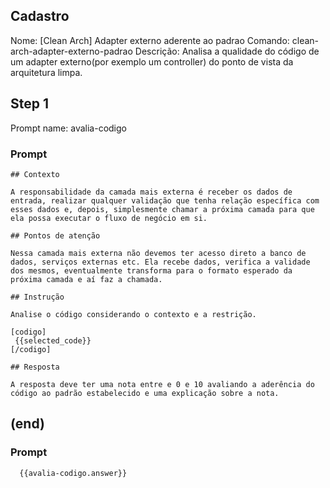 ## Cadastro

Nome: [Clean Arch] Adapter externo aderente ao padrao
Comando: clean-arch-adapter-externo-padrao
Descrição: Analisa a qualidade do código de um adapter externo(por exemplo um controller) do ponto de vista da arquitetura limpa. 

## Step 1

Prompt name: avalia-codigo

### Prompt

```
## Contexto

A responsabilidade da camada mais externa é receber os dados de entrada, realizar qualquer validação que tenha relação específica com esses dados e, depois, simplesmente chamar a próxima camada para que ela possa executar o fluxo de negócio em si. 

## Pontos de atenção

Nessa camada mais externa não devemos ter acesso direto a banco de dados, serviços externas etc. Ela recebe dados, verifica a validade dos mesmos, eventualmente transforma para o formato esperado da próxima camada e aí faz a chamada. 

## Instrução

Analise o código considerando o contexto e a restrição. 

[codigo]
 {{selected_code}} 
[/codigo]

## Resposta

A resposta deve ter uma nota entre e 0 e 10 avaliando a aderência do código ao padrão estabelecido e uma explicação sobre a nota. 
```

## (end)

### Prompt

```
  {{avalia-codigo.answer}} 
```